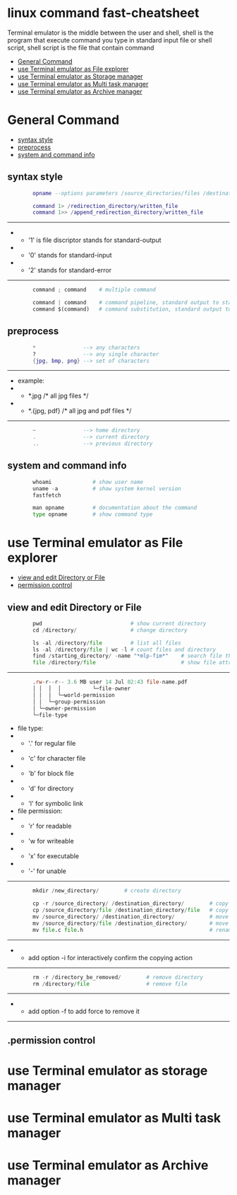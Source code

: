 # linux command fast-cheatsheet
Terminal emulator is the middle between the user and shell, shell is the program that execute command you type in standard input file or shell script, shell script is the file that contain command
- [General Command](#General-Command "goto General-Command")
- [use Terminal emulator as File explorer](#use-Terminal-emulator-as-File-explorer "goto use-Terminal-emulator-as-File-explorer")
- [use Terminal emulator as Storage manager](#use-Terminal-emulator-as-Storage-manager "goto use-Terminal-emulator-as-Storage-manager")
- [use Terminal emulator as Multi task manager](#use-Terminal-emulator-as-Multi-task-manager "goto use-Terminal-emulator-as-Multi-task-manager")
- [use Terminal emulator as Archive manager](#use-Terminal-emulator-as-Archive-manager "goto use-Terminal-emulator-as-Archive-manager")
# General Command
- [syntax style](#syntax-style "goto syntax-style")
- [preprocess](#preprocess "goto preprocess")
- [system and command info](#system-and-command-info "goto system-and-command-info")
## syntax style
```lua
        opname --options parameters /source_directories/files /destination_directory/file
```
```lua
        command 1> /redirection_directory/written_file
        command 1>> /append_redirection_directory/written_file
```
- - - -
- - '1' is file discriptor stands for standard-output
- - '0' stands for standard-input
- - '2' stands for standard-error
- - - -
```py
        command ; command    # multiple command
```
```py
        command | command    # command pipeline, standard output to standard input
        command $(command)   # command substitution, standard output to argument input
```
## preprocess
```lua
        *               --> any characters
        ?               --> any single character
        {jpg, bmp, png} --> set of characters
```
- - - -
- example:
- - \*.jpg /* all jpg files */
- - \*.{jpg, pdf} /* all jpg and pdf files */
- - - -
```lua
        ~               --> home directory
        .               --> current directory
        ..              --> previous directory
```
## system and command info
```py
        whoami             # show user name
        uname -a           # show system kernel version
        fastfetch
```
```py
        man opname         # documentation about the command
        type opname        # show command type
```
# use Terminal emulator as File explorer
- [view and edit Directory or File](#view-and-edit-Directory "goto view-and-edit-directory")
- [permission control](#permission-control "goto permission-control")
## view and edit Directory or File
```py
        pwd                            # show current directory
        cd /directory/                 # change directory
```
```py
        ls -al /directory/file         # list all files
        ls -al /directory/file | wc -l # count files and directory
        find /starting_directory/ -name "*mlp-fim*"    # search file that contain keyword mlp-fim from starting-directory
        file /directory/file                           # show file attributes
```
- - - -
```asm
        .rw-r--r-- 3.6 MB user 14 Jul 02:43 file-name.pdf
        │ │  │  │          └─file-owner
        │ │  │  └─world-permission
        │ │  └─group-permission
        │ └─owner-permission
        └─file-type
```
- file type:
- - '.' for regular file
- - 'c' for character file
- - 'b' for block file
- - 'd' for directory
- - 'l' for symbolic link
- file permission:
- - 'r' for readable
- - 'w for writeable
- - 'x' for executable
- - '\-' for unable
- - - -
```py
        mkdir /new_directory/        # create directory
```
```py
        cp -r /source_directory/ /destination_directory/        # copy directory
        cp /source_directory/file /destination_directory/file   # copy file to new file
        mv /source_directory/ /destination_directory/           # move directory
        mv /source_directory/file /destination_directory/       # move file
        mv file.c file.h                                        # rename file
```
- - - -
- - add option \-i for interactively confirm the copying action
- - - -
```py
        rm -r /directory_be_removed/        # remove directory
        rm /directory/file                  # remove file
```
- - - -
- - add option \-f to add force to remove it
- - - -

## .permission control
# use Terminal emulator as storage manager
# use Terminal emulator as Multi task manager
# use Terminal emulator as Archive manager
